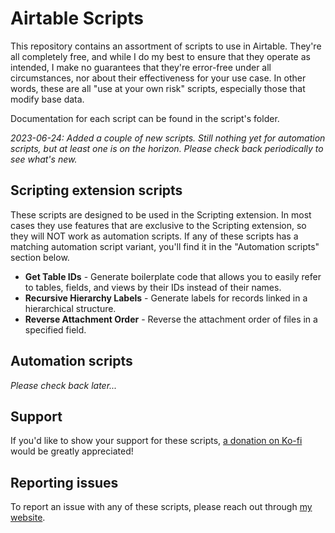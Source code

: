 # Airtable Scripts

This repository contains an assortment of scripts to use in Airtable. They're all completely free,
and while I do my best to ensure that they operate as intended, I make no guarantees that they're
error-free under all circumstances, nor about their effectiveness for your use case. In other words,
these are all "use at your own risk" scripts, especially those that modify base data.

Documentation for each script can be found in the script's folder.

*2023-06-24: Added a couple of new scripts. Still nothing yet for automation scripts, but at least
one is on the horizon. Please check back periodically to see what's new.*

## Scripting extension scripts

These scripts are designed to be used in the Scripting extension. In most cases they use features
that are exclusive to the Scripting extension, so they will NOT work as automation scripts. If any
of these scripts has a matching automation script variant, you'll find it in the "Automation scripts"
section below.

* **Get Table IDs** - Generate boilerplate code that allows you to easily refer to tables, fields,
and views by their IDs instead of their names.
* **Recursive Hierarchy Labels** - Generate labels for records linked in a hierarchical structure.
* **Reverse Attachment Order** - Reverse the attachment order of files in a specified field.

## Automation scripts

*Please check back later...*

## Support

If you'd like to show your support for these scripts, [a donation on Ko-fi](https://ko-fi.com/allaboutthatbase)
would be greatly appreciated!

## Reporting issues

To report an issue with any of these scripts, please reach out through [my website](http://allaboutthatbase.tips).